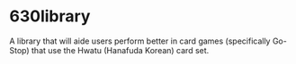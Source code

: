 # 630library

A library that will aide users perform better in card games (specifically Go-Stop) that use the Hwatu (Hanafuda Korean) card set.  
